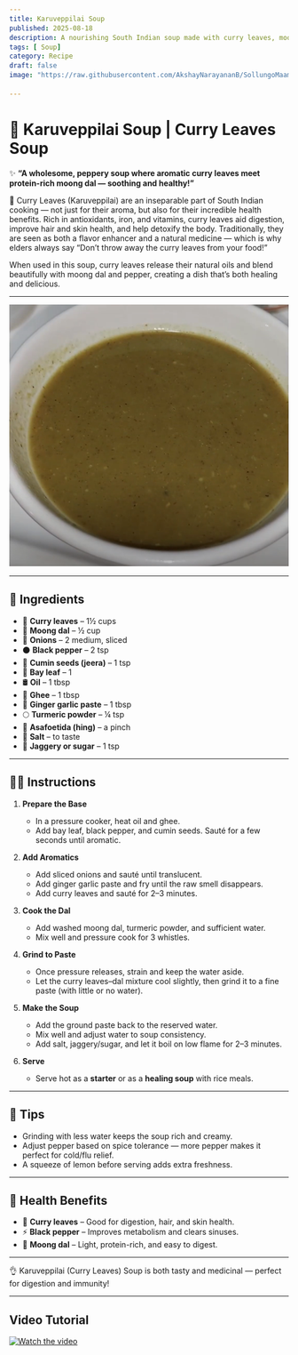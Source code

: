```yaml
---
title: Karuveppilai Soup  
published: 2025-08-18  
description: A nourishing South Indian soup made with curry leaves, moong dal, and pepper — comforting, healthy, and full of flavor!  
tags: [ Soup]  
category: Recipe  
draft: false  
image: "https://raw.githubusercontent.com/AkshayNarayananB/SollungoMaami/master/images/karuveppilai soup.png"  

---
```


# 🌿 Karuveppilai Soup | Curry Leaves Soup  

✨ **“A wholesome, peppery soup where aromatic curry leaves meet protein-rich moong dal — soothing and healthy!”**  

🌿 Curry Leaves (Karuveppilai) are an inseparable part of South Indian cooking — not just for their aroma, but also for their incredible health benefits. 
Rich in antioxidants, iron, and vitamins, curry leaves aid digestion, improve hair and skin health, and help detoxify the body. 
Traditionally, they are seen as both a flavor enhancer and a natural medicine — which is why elders always say “Don’t throw away the curry leaves from your food!”

When used in this soup, curry leaves release their natural oils and blend beautifully with moong dal and pepper, creating a dish that’s both healing and delicious.  

---
![karuveppilai soup](https://raw.githubusercontent.com/AkshayNarayananB/SollungoMaami/master/images/karuveppilai%20soup.png)

---

## 🛒 Ingredients  

- 🌿 **Curry leaves** – 1½ cups  
- 🌰 **Moong dal** – ½ cup  
- 🧅 **Onions** – 2 medium, sliced  
- ⚫ **Black pepper** – 2 tsp  
- 🌿 **Cumin seeds (jeera)** – 1 tsp  
- 🍃 **Bay leaf** – 1  
- 🛢️ **Oil** – 1 tbsp  
- 🧈 **Ghee** – 1 tbsp  
- 🧄 **Ginger garlic paste** – 1 tbsp  
- 🌕 **Turmeric powder** – ¼ tsp  
- 🌿 **Asafoetida (hing)** – a pinch  
- 🧂 **Salt** – to taste  
- 🍬 **Jaggery or sugar** – 1 tsp  

---

## 👩‍🍳 Instructions  

1. **Prepare the Base**  
   - In a pressure cooker, heat oil and ghee.  
   - Add bay leaf, black pepper, and cumin seeds. Sauté for a few seconds until aromatic.  

2. **Add Aromatics**  
   - Add sliced onions and sauté until translucent.  
   - Add ginger garlic paste and fry until the raw smell disappears.  
   - Add curry leaves and sauté for 2–3 minutes.  

3. **Cook the Dal**  
   - Add washed moong dal, turmeric powder, and sufficient water.  
   - Mix well and pressure cook for 3 whistles.  

4. **Grind to Paste**  
   - Once pressure releases, strain and keep the water aside.  
   - Let the curry leaves–dal mixture cool slightly, then grind it to a fine paste (with little or no water).  

5. **Make the Soup**  
   - Add the ground paste back to the reserved water.  
   - Mix well and adjust water to soup consistency.  
   - Add salt, jaggery/sugar, and let it boil on low flame for 2–3 minutes.  

6. **Serve**  
   - Serve hot as a **starter** or as a **healing soup** with rice meals.  

---

## 🌟 Tips  

- Grinding with less water keeps the soup rich and creamy.  
- Adjust pepper based on spice tolerance — more pepper makes it perfect for cold/flu relief.  
- A squeeze of lemon before serving adds extra freshness.  

---

## 🍵 Health Benefits  

- 🌿 **Curry leaves** – Good for digestion, hair, and skin health.  
- ⚡ **Black pepper** – Improves metabolism and clears sinuses.  
- 🌰 **Moong dal** – Light, protein-rich, and easy to digest.  

---
👌 Karuveppilai (Curry Leaves) Soup is both tasty and medicinal — perfect for digestion and immunity!

---
## Video Tutorial

[![Watch the video](https://img.youtube.com/vi/VIDEO_ID/0.jpg)](https://youtu.be/f9oePbSGDyo?si=FjvFXAspv582xgwh)

